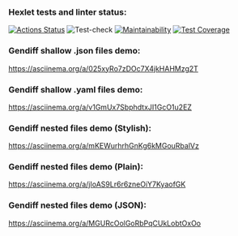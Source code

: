 ### Hexlet tests and linter status:
[![Actions Status](https://github.com/Funkicide/frontend-project-lvl2/workflows/hexlet-check/badge.svg)](https://github.com/Funkicide/frontend-project-lvl2/actions)
![Test-check](https://github.com/Funkicide/frontend-project-lvl2/actions/workflows/test-check.yml/badge.svg)
[![Maintainability](https://api.codeclimate.com/v1/badges/0f3bc2b06d4c737c3663/maintainability)](https://codeclimate.com/github/Funkicide/frontend-project-lvl2/maintainability)
[![Test Coverage](https://api.codeclimate.com/v1/badges/0f3bc2b06d4c737c3663/test_coverage)](https://codeclimate.com/github/Funkicide/frontend-project-lvl2/test_coverage)
### Gendiff shallow .json files demo:
https://asciinema.org/a/025xyRo7zDOc7X4jkHAHMzg2T
### Gendiff shallow .yaml files demo:
https://asciinema.org/a/v1GmUx7SbphdtxJI1GcO1u2EZ
### Gendiff nested files demo (Stylish):
https://asciinema.org/a/mKEWurhrhGnKg6kMGouRbalVz
### Gendiff nested files demo (Plain):
https://asciinema.org/a/jIoAS9Lr6r6zneOiY7KyaofGK
### Gendiff nested files demo (JSON):
https://asciinema.org/a/MGURcOolGoRbPqCUkLobtOxOo